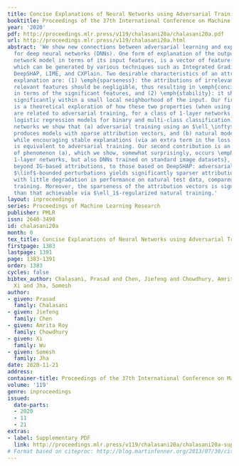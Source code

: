 ```yaml
---
title: Concise Explanations of Neural Networks using Adversarial Training
booktitle: Proceedings of the 37th International Conference on Machine Learning
year: '2020'
pdf: http://proceedings.mlr.press/v119/chalasani20a/chalasani20a.pdf
url: http://proceedings.mlr.press/v119/chalasani20a.html
abstract: 'We show new connections between adversarial learning and explainability
  for deep neural networks (DNNs). One form of explanation of the output of a neural
  network model in terms of its input features, is a vector of feature-attributions,
  which can be generated by various techniques such as Integrated Gradients (IG),
  DeepSHAP, LIME, and CXPlain. Two desirable characteristics of an attribution-based
  explanation are: (1) \emph{sparseness}: the attributions of irrelevant or weakly
  relevant features should be negligible, thus resulting in \emph{concise} explanations
  in terms of the significant features, and (2) \emph{stability}: it should not vary
  significantly within a small local neighborhood of the input. Our first contribution
  is a theoretical exploration of how these two properties (when using IG-based attributions)
  are related to adversarial training, for a class of 1-layer networks (which includes
  logistic regression models for binary and multi-class classification); for these
  networks we show that (a) adversarial training using an $\ell_\infty$-bounded adversary
  produces models with sparse attribution vectors, and (b) natural model-training
  while encouraging stable explanations (via an extra term in the loss function),
  is equivalent to adversarial training. Our second contribution is an empirical verification
  of phenomenon (a), which we show, somewhat surprisingly, occurs \emph{not only in
  1-layer networks, but also DNNs trained on standard image datasets}, and extends
  beyond IG-based attributions, to those based on DeepSHAP: adversarial training with
  $\linf$-bounded perturbations yields significantly sparser attribution vectors,
  with little degradation in performance on natural test data, compared to natural
  training. Moreover, the sparseness of the attribution vectors is significantly better
  than that achievable via $\ell_1$-regularized natural training.'
layout: inproceedings
series: Proceedings of Machine Learning Research
publisher: PMLR
issn: 2640-3498
id: chalasani20a
month: 0
tex_title: Concise Explanations of Neural Networks using Adversarial Training
firstpage: 1383
lastpage: 1391
page: 1383-1391
order: 1383
cycles: false
bibtex_author: Chalasani, Prasad and Chen, Jiefeng and Chowdhury, Amrita Roy and Wu,
  Xi and Jha, Somesh
author:
- given: Prasad
  family: Chalasani
- given: Jiefeng
  family: Chen
- given: Amrita Roy
  family: Chowdhury
- given: Xi
  family: Wu
- given: Somesh
  family: Jha
date: 2020-11-21
address: 
container-title: Proceedings of the 37th International Conference on Machine Learning
volume: '119'
genre: inproceedings
issued:
  date-parts:
  - 2020
  - 11
  - 21
extras:
- label: Supplementary PDF
  link: http://proceedings.mlr.press/v119/chalasani20a/chalasani20a-supp.pdf
# Format based on citeproc: http://blog.martinfenner.org/2013/07/30/citeproc-yaml-for-bibliographies/
---
```

